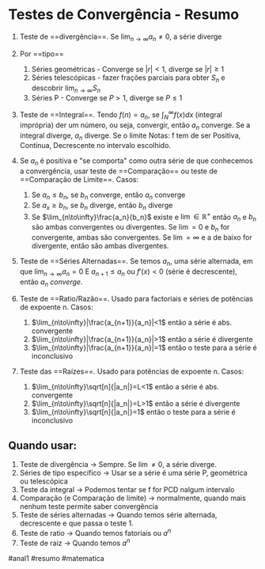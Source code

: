 # Testes de Convergência - Resumo
1. Teste de ==divergência==. Se $\lim_{n\to\infty}a_n\neq0$, a série diverge

2. Por ==tipo==
    1. Séries geométricas - Converge se $|r|<1$, diverge se $|r|\geq1$
    2. Séries telescópicas - fazer frações parciais para obter $S_n$ e descobrir $\lim_{n\to\infty}S_n$
    3. Séries P - Converge se $P>1$, diverge se $P\leq1$

3. Teste de ==Integral==. Tendo $f(n)=a_n$, se $\int_N^\infty f(x)dx$ (integral imprópria) der um número, ou seja, convergir, então $a_n$ converge. Se a integral diverge, $a_n$ diverge. Se o limite Notas: f tem de ser Positiva, Contínua, Decrescente no intervalo escolhido.

4. Se $a_n$ é positiva e "se comporta" como outra série de que conhecemos a convergência, usar teste de ==Comparação== ou teste de ==Comparação de Limite==. Casos:
    1. Se $a_n \leq b_n$, se $b_n$ converge, então $a_n$ converge
    2. Se $a_x\geq b_n$, se $b_n$ diverge, então $b_n$ diverge
    3. Se $\lim_{n\to\infty}\frac{a_n}{b_n}$ existe e $\lim\in\mathbb R^+$ então $a_n$ e $b_n$ são ambas convergentes ou divergentes. Se $\lim=0$ e $b_n$ for convergente, ambas são convergentes. Se $\lim=\infty$ e a de baixo for divergente, então são ambas divergentes.

5. Teste de ==Séries Alternadas==. Se temos $a_n$, uma série alternada, em que $\lim_{n\to\infty}a_n=0$ E $a_{n+1}\leq a_n$ ou $f'(x)<0$ (série é decrescente), então $a_n$ *converge*.

6. Teste de ==Ratio/Razão==. Usado para factoriais e séries de potências de expoente n. Casos:
    1. $\lim_{n\to\infty}|\frac{a_{n+1}}{a_n}|<1$ então a série é abs. convergente
    2. $\lim_{n\to\infty}|\frac{a_{n+1}}{a_n}|>1$ então a série é divergente
    3. $\lim_{n\to\infty}|\frac{a_{n+1}}{a_n}|=1$ então o teste para a série é inconclusivo

7. Teste das ==Raízes==. Usado para potências de expoente n. Casos:
    1. $\lim_{n\to\infty}\sqrt[n]{|a_n|}=L<1$ então a série é abs. convergente
    2. $\lim_{n\to\infty}\sqrt[n]{|a_n|}=L>1$ então a série é divergente
    3. $\lim_{n\to\infty}\sqrt[n]{|a_n|}=1$ então o teste para a série é inconclusivo


## Quando usar:
1. Teste de divergência -> Sempre. Se $\lim\neq0$, a série diverge.
2. Séries de tipo específico -> Usar se a série é uma série P, geométrica ou telescópica
3. Teste da integral -> Podemos tentar se f for PCD nalgum intervalo
4. Comparação (e Comparação de limite) -> normalmente, quando mais nenhum teste permite saber convergência
5. Teste de séries alternadas -> Quando temos série alternada, decrescente e que passa o teste 1.
6. Teste de ratio -> Quando temos fatoriais ou $a^n$
7. Teste de raiz -> Quando temos $a^n$

#anal1 #resumo #matematica 